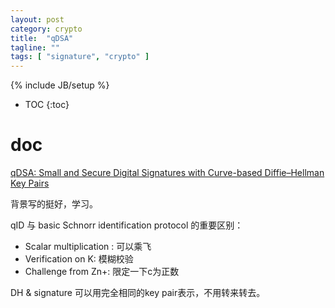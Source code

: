 ```yaml
---
layout: post
category: crypto
title:  "qDSA"
tagline: ""
tags: [ "signature", "crypto" ] 
---
```

{% include JB/setup %}

* TOC
{:toc}

# doc

[qDSA: Small and Secure Digital Signatures with Curve-based Diffie–Hellman Key Pairs](https://eprint.iacr.org/2017/518.pdf)

背景写的挺好，学习。

qID 与 basic Schnorr identification protocol 的重要区别：
- Scalar multiplication : 可以乘飞
- Verification on K: 模糊校验
- Challenge from Zn+: 限定一下c为正数

DH  &  signature 可以用完全相同的key pair表示，不用转来转去。
